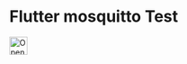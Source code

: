 # Flutter mosquitto Test


<a href="https://idx.google.com/new?template=https://github.com/gabystdev/flutter-mosquitto/tree/main">
  <img height="32" alt="Open in IDX" src="https://cdn.idx.dev/btn/open_dark_32.svg">
</a>
